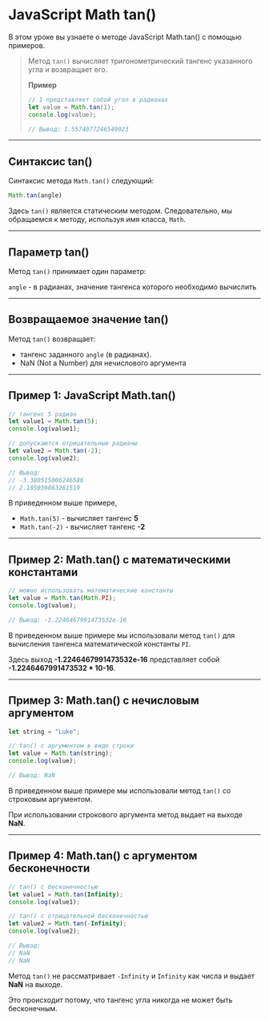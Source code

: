 # JavaScript Math tan()
В этом уроке вы узнаете о методе JavaScript Math.tan() с помощью примеров.
>Метод `tan()` вычисляет тригонометрический тангенс указанного угла и возвращает его. 
> 
> **Пример**
> ```javascript
> // 1 представляет собой угол в радианах
> let value = Math.tan(1);
> console.log(value); 
> 
> // Вывод: 1.5574077246549023
> ```

------------
## Синтаксис tan()
Синтаксис метода `Math.tan()` следующий:
```javascript
Math.tan(angle)
```
Здесь `tan()` является статическим методом. Следовательно, мы обращаемся к методу, используя имя класса, `Math`.

------------
## Параметр tan()
Метод `tan()` принимает один параметр:

`angle` - в радианах, значение тангенса которого необходимо вычислить

---
## Возвращаемое значение tan()
Метод `tan()` возвращает:

* тангенс заданного `angle` (в радианах).  
* NaN (Not a Number) для нечислового аргумента
---
## Пример 1: JavaScript Math.tan()
```javascript
// тангенс 5 радиан
let value1 = Math.tan(5);
console.log(value1); 

// допускаются отрицательные радианы
let value2 = Math.tan(-2);
console.log(value2);

// Вывод:
// -3.380515006246586
// 2.185039863261519
```
В приведенном выше примере,

* `Math.tan(5)` - вычисляет тангенс **5**  
* `Math.tan(-2)` - вычисляет тангенс **-2**
---
## Пример 2: Math.tan() с математическими константами
```javascript
// можно использовать математические константы
let value = Math.tan(Math.PI);
console.log(value);   

// Вывод: -1.2246467991473532e-16
```
В приведенном выше примере мы использовали метод `tan()` для вычисления тангенса математической константы `PI`.

Здесь выход **-1.2246467991473532e-16** представляет собой **-1.2246467991473532 * 10-16**.

----
## Пример 3: Math.tan() с нечисловым аргументом
```javascript
let string = "Luke";

// tan() с аргументом в виде строки
let value = Math.tan(string);
console.log(value); 

// Вывод: NaN
```
В приведенном выше примере мы использовали метод `tan()` со строковым аргументом.

При использовании строкового аргумента метод выдает на выходе **NaN**.

---
## Пример 4: Math.tan() с аргументом бесконечности
```javascript
// tan() с бесконечностью
let value1 = Math.tan(Infinity);
console.log(value1);

// tan() с отрицательной бесконечностью
let value2 = Math.tan(-Infinity);
console.log(value2);

// Вывод:
// NaN
// NaN
```
Метод `tan()` не рассматривает `-Infinity` и `Infinity` как числа и выдает **NaN** на выходе.

Это происходит потому, что тангенс угла никогда не может быть бесконечным.